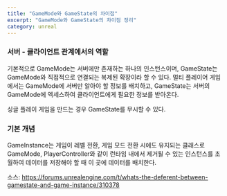 ```yaml
---
title: "GameMode와 GameState의 차이점"
excerpt: "GameMode와 GameState의 차이점 정리"
category: unreal
---
```


### 서버 - 클라이언트 관계에서의 역할
기본적으로 GameMode는 서버에만 존재하는 하나의 인스턴스이며, GameState는 GameMode와 직접적으로 연결되는 복제된 확장이라 할 수 있다. 멀티 플레이어 게임에서는 GameMode에 서버만 알아야 할 정보를 배치하고, GameState는 서버의 GameMode에 엑세스하여 클라이언트에게 필요한 정보를 받아온다.

싱글 플레이 게임을 만드는 경우 GameState를 무시할 수 있다.

### 기본 개념

GameInstance는 게임이 레벨 전환, 게임 모드 전환 시에도 유지되는 클래스로 GameMode, PlayerController와 같이 런타임 내에서 제거될 수 있는 인스턴스를 초월하여 데이터를 저장해야 할 때 이 곳에 데이터를 배치한다.


소스: https://forums.unrealengine.com/t/whats-the-deferent-between-gamestate-and-game-instance/310378
<!--stackedit_data:
eyJoaXN0b3J5IjpbMTg2MzY1Njc3Nl19
-->